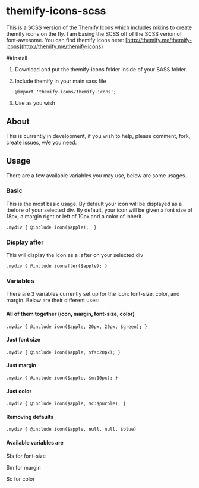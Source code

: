 themify-icons-scss
==================

This is a SCSS version of the Themify Icons which includes mixins to create themify icons on the fly. I am basing the SCSS off of the SCSS verion of font-awesome. You can find themify icons here: [http://themify.me/themify-icons](http://themify.me/themify-icons)

##Install
1. Download and put the themify-icons folder inside of your SASS folder.
2. Include themify in your main sass file  

	```
	@import 'themify-icons/themify-icons';

	```
3. Use as you wish

## About
This is currently in development, if you wish to help, please comment, fork, create issues, w/e you need.


## Usage
There are a few available variables you may use, below are some usages.

### Basic
This is the most basic usage. By default your icon will be displayed as a :before of your selected div. By default, your icon will be given  a font size of 18px, a margin right or left of 10px and a color of inherit.

```
.mydiv { @include icon($apple);  }
```

### Display after
This will display the icon as a :after on your selected div

```
.mydiv { @include iconafter($apple); }
```

### Variables
There are 3 variables currently set up for the icon: font-size, color, and margin. Below are their different uses:

#### All of them together (icon, margin, font-size, color)

```
.mydiv { @include icon($apple, 20px, 20px, $green); }
```

#### Just font size
```
.mydiv { @include icon($apple, $fs:20px); }
```
#### Just margin
```
.mydiv { @include icon($apple, $m:10px); }
```
#### Just color
```
.mydiv { @include icon($apple, $c:$purple); }
```
#### Removing defaults

```
.mydiv { @include icon($apple, null, null, $blue)
```

#### Available variables are
$fs for font-size

$m for margin

$c for color